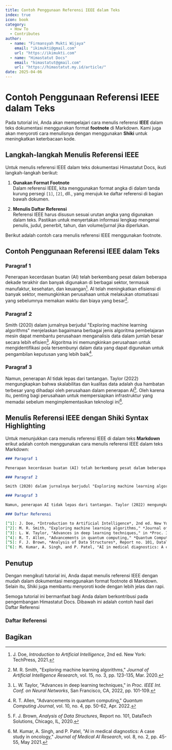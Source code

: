 ```yaml
---
title: Contoh Penggunaan Referensi IEEE dalam Teks
index: true
icon: book
category:
  - How To
  - Contributes
author:
  - name: "Firmansyah Mukti Wijaya"
    email: "ikimukti@gmail.com"
    url: "https://ikimukti.com"
  - name: "Himastatut Docs"
    email: "himastatut@gmail.com"
    url: "https://himastatut.my.id/article/"
date: 2025-04-06
---
```


# Contoh Penggunaan Referensi IEEE dalam Teks

Pada tutorial ini, Anda akan mempelajari cara menulis referensi **IEEE** dalam teks dokumentasi menggunakan format **footnote** di Markdown. Kami juga akan menyoroti cara menulisnya dengan menggunakan **Shiki** untuk meningkatkan keterbacaan kode.

## Langkah-langkah Menulis Referensi IEEE

Untuk menulis referensi IEEE dalam teks dokumentasi Himastatut Docs, ikuti langkah-langkah berikut:

1. **Gunakan Format Footnote**  
   Dalam referensi IEEE, kita menggunakan format angka di dalam tanda kurung persegi `[1]`, `[2]`, dll., yang merujuk ke daftar referensi di bagian bawah dokumen.

2. **Menulis Daftar Referensi**  
   Referensi IEEE harus disusun sesuai urutan angka yang digunakan dalam teks. Pastikan untuk menyertakan informasi lengkap mengenai penulis, judul, penerbit, tahun, dan volume/jurnal jika diperlukan.

Berikut adalah contoh cara menulis referensi IEEE menggunakan footnote.

## Contoh Penggunaan Referensi IEEE dalam Teks

### Paragraf 1

Penerapan kecerdasan buatan (AI) telah berkembang pesat dalam beberapa dekade terakhir dan banyak digunakan di berbagai sektor, termasuk manufaktur, kesehatan, dan keuangan[^1]. AI telah meningkatkan efisiensi di banyak sektor, memungkinkan perusahaan untuk melakukan otomatisasi yang sebelumnya memakan waktu dan biaya yang besar[^2].

### Paragraf 2

Smith (2020) dalam jurnalnya berjudul "Exploring machine learning algorithms" menjelaskan bagaimana berbagai jenis algoritma pembelajaran mesin dapat membantu perusahaan menganalisis data dalam jumlah besar secara lebih efisien[^3]. Algoritma ini memungkinkan perusahaan untuk mengidentifikasi pola tersembunyi dalam data yang dapat digunakan untuk pengambilan keputusan yang lebih baik[^4].

### Paragraf 3

Namun, penerapan AI tidak lepas dari tantangan. Taylor (2022) mengungkapkan bahwa skalabilitas dan kualitas data adalah dua hambatan terbesar yang dihadapi oleh perusahaan dalam penerapan AI[^5]. Oleh karena itu, penting bagi perusahaan untuk mempersiapkan infrastruktur yang memadai sebelum mengimplementasikan teknologi ini[^6].


## Menulis Referensi IEEE dengan Shiki Syntax Highlighting

Untuk menunjukkan cara menulis referensi IEEE di dalam teks **Markdown**  erikut adalah contoh menggunakan cara menulis referensi IEEE dalam teks Markdown:

```markdown
### Paragraf 1

Penerapan kecerdasan buatan (AI) telah berkembang pesat dalam beberapa dekade terakhir dan banyak digunakan di berbagai sektor, termasuk manufaktur, kesehatan, dan keuangan[^1]. AI telah meningkatkan efisiensi di banyak sektor, memungkinkan perusahaan untuk melakukan otomatisasi yang sebelumnya memakan waktu dan biaya yang besar[^2].

### Paragraf 2

Smith (2020) dalam jurnalnya berjudul "Exploring machine learning algorithms" menjelaskan bagaimana berbagai jenis algoritma pembelajaran mesin dapat membantu perusahaan menganalisis data dalam jumlah besar secara lebih efisien[^3]. Algoritma ini memungkinkan perusahaan untuk mengidentifikasi pola tersembunyi dalam data yang dapat digunakan untuk pengambilan keputusan yang lebih baik[^4].

### Paragraf 3

Namun, penerapan AI tidak lepas dari tantangan. Taylor (2022) mengungkapkan bahwa skalabilitas dan kualitas data adalah dua hambatan terbesar yang dihadapi oleh perusahaan dalam penerapan AI[^5]. Oleh karena itu, penting bagi perusahaan untuk mempersiapkan infrastruktur yang memadai sebelum mengimplementasikan teknologi ini[^6].

### Daftar Referensi

[^1]: J. Doe, *Introduction to Artificial Intelligence*, 2nd ed. New York: TechPress, 2021.  
[^2]: M. R. Smith, "Exploring machine learning algorithms," *Journal of Artificial Intelligence Research*, vol. 15, no. 3, pp. 123-135, Mar. 2020.  
[^3]: L. W. Taylor, "Advances in deep learning techniques," in *Proc. IEEE Int. Conf. on Neural Networks*, San Francisco, CA, 2022, pp. 101-109.  
[^4]: R. T. Allen, "Advancements in quantum computing," *Quantum Computing Journal*, vol. 10, no. 4, pp. 50-62, Apr. 2022.  
[^5]: F. J. Brown, *Analysis of Data Structures*, Report no. 101, DataTech Solutions, Chicago, IL, 2020.  
[^6]: M. Kumar, A. Singh, and P. Patel, "AI in medical diagnostics: A case study in oncology," *Journal of Medical AI Research*, vol. 8, no. 2, pp. 45-55, May 2021.
```

## Penutup
Dengan mengikuti tutorial ini, Anda dapat menulis referensi IEEE dengan mudah dalam dokumentasi menggunakan format footnote di Markdown. Selain itu, Shiki juga membantu menyoroti kode dengan lebih jelas dan rapi.

Semoga tutorial ini bermanfaat bagi Anda dalam berkontribusi pada pengembangan Himastatut Docs. Dibawah ini adalah contoh hasil dari Daftar Referensi

### Daftar Referensi

[^1]: J. Doe, *Introduction to Artificial Intelligence*, 2nd ed. New York: TechPress, 2021.  
[^2]: M. R. Smith, "Exploring machine learning algorithms," *Journal of Artificial Intelligence Research*, vol. 15, no. 3, pp. 123-135, Mar. 2020.  
[^3]: L. W. Taylor, "Advances in deep learning techniques," in *Proc. IEEE Int. Conf. on Neural Networks*, San Francisco, CA, 2022, pp. 101-109.  
[^4]: R. T. Allen, "Advancements in quantum computing," *Quantum Computing Journal*, vol. 10, no. 4, pp. 50-62, Apr. 2022.  
[^5]: F. J. Brown, *Analysis of Data Structures*, Report no. 101, DataTech Solutions, Chicago, IL, 2020.  
[^6]: M. Kumar, A. Singh, and P. Patel, "AI in medical diagnostics: A case study in oncology," *Journal of Medical AI Research*, vol. 8, no. 2, pp. 45-55, May 2021.

## Bagikan
<Share colorful />
<GitContributors />
<GitChangelog />